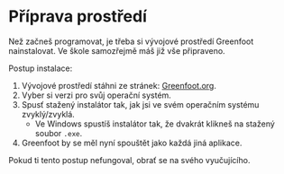 # Příprava prostředí

Než začneš programovat, je třeba si vývojové prostředí Greenfoot nainstalovat. Ve škole samozřejmě máš již vše připraveno.

Postup instalace:

1. Vývojové prostředí stáhni ze stránek: [Greenfoot.org](https://www.greenfoot.org/download).
2. Vyber si verzi pro svůj operační systém.
3. Spusť stažený instalátor tak, jak jsi ve svém operačním systému zvyklý/zvyklá. 
    - Ve Windows spustíš instalátor tak, že dvakrát klikneš na stažený soubor `.exe`.
4. Greenfoot by se měl nyní spouštět jako každá jiná aplikace.

Pokud ti tento postup nefungoval, obrať se na svého vyučujícího.